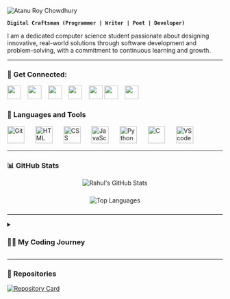 ![Atanu Roy Chowdhury](https://see.fontimg.com/api/rf5/nG1M/ZTU3MWJjY2NiODZmNDYwMzhmNWJmY2ZmNTMxMGJlOTkudHRm/QXRhbnUgUm95IENob3dkaHVyeQ/bananaspersonaluse.png?r=fs&h=81&w=1250&fg=B1D690&bg=FFFFFF&tb=1&s=65)

**`Digital Craftsman (Programmer | Writer | Poet | Developer)`**

I am a dedicated computer science student passionate about designing innovative, real-world solutions through software development and problem-solving, with a commitment to continuous learning and growth.

---
### 📨 Get Connected:

[<img src="https://cdn.simpleicons.org/instagram/E4405F" height="32">](https://www.instagram.com/atanuroychowdhury2022/)
&nbsp;&nbsp;
[<img src="https://cdn.simpleicons.org/x/000000" height="32">](https://x.com/AtanuRoyChowd18)
&nbsp;&nbsp;
[<img src="https://cdn.simpleicons.org/gmail/EA4335" height="32">](mailto:atatanu7@gmail.com)
&nbsp;&nbsp;
[<img src="https://cdn.simpleicons.org/facebook/1877F2" height="32">](https://www.facebook.com/atanu.roychowdhury.948)
&nbsp;&nbsp;
[<img src="https://user-images.githubusercontent.com/3369400/139447912-e0f43f33-6d9f-45f8-be46-2df5bbc91289.png" height="32">](https://github.com/atanuroychowdhury#gh-dark-mode-only)
[<img src="https://user-images.githubusercontent.com/3369400/139448065-39a229ba-4b06-434b-bc67-616e2ed80c8f.png" height="32">](https://github.com/atanuroychowdhury#gh-light-mode-only)
&nbsp;&nbsp;
[<img src="https://cdn.simpleicons.org/telegram/26A5E4" height="32">](https://t.me/atanuroychowdhury)

### 🧰 Languages and Tools
<p align="left">
<img src="https://cdn.jsdelivr.net/gh/devicons/devicon/icons/git/git-original.svg" alt="Git" width="40px" style="padding-right:10px;" />
&nbsp;&nbsp;
<img src="https://cdn.jsdelivr.net/gh/devicons/devicon/icons/html5/html5-plain.svg" alt="HTML" width="40px" style="padding-right:10px;" />
&nbsp;&nbsp;
<img src="https://cdn.jsdelivr.net/gh/devicons/devicon/icons/css3/css3-plain.svg" alt="CSS" width="40px" style="padding-right:10px;" />
&nbsp;&nbsp;
<img src="https://cdn.jsdelivr.net/gh/devicons/devicon/icons/javascript/javascript-plain.svg" alt="JavaScript" width="40px" style="padding-right:10px;" />
&nbsp;&nbsp;
<img src="https://cdn.jsdelivr.net/gh/devicons/devicon/icons/python/python-plain.svg" alt="Python" width="40px" style="padding-right:10px;" />
&nbsp;&nbsp;
<img src="https://cdn.jsdelivr.net/gh/devicons/devicon/icons/c/c-original.svg" alt="C" width="40px" style="padding-right:10px;" />
&nbsp;&nbsp;
<img src="https://cdn.jsdelivr.net/gh/devicons/devicon@latest/icons/vscode/vscode-original.svg" alt="VScode" width="40px" style="padding-right:10px;" />
 
</p>

---

### 📊 GitHub Stats

<p align="center">
  <img src="https://rahulkarmakar.vercel.app/api?username=atanuroychowdhury&hide=stars,prs&show_icons=true&theme=dark&rank_icon=github" alt="Rahul's GitHub Stats" style="margin-bottom: 10px;" />
</p>

<p align="center">
  <img src="https://github-readme-stats.vercel.app/api/top-langs/?username=atanuroychowdhury&hide_progress=true&theme=dark" alt="Top Languages" style="margin-bottom: 10px;" />
</p>

---

<details>
  <summary><h3>👨‍💻 My Coding Journey</h3></summary>
  
I began my coding journey with an eagerness to explore programming languages, only to realize that mastering everything was unrealistic. Now, I’m taking a more disciplined, goal-oriented approach. As both a writer and a developer, I document my progress on GitHub to reflect, learn from past mistakes, and grow steadily.

</details>

---

### 📂 Repositories

[![Repository Card](https://rahulkarmakar.vercel.app/api/pin/?username=atanuroychowdhury&repo=Barnanabithi&theme=dark)](https://github.com/atanuroychowdhury/Barnanabithi)
